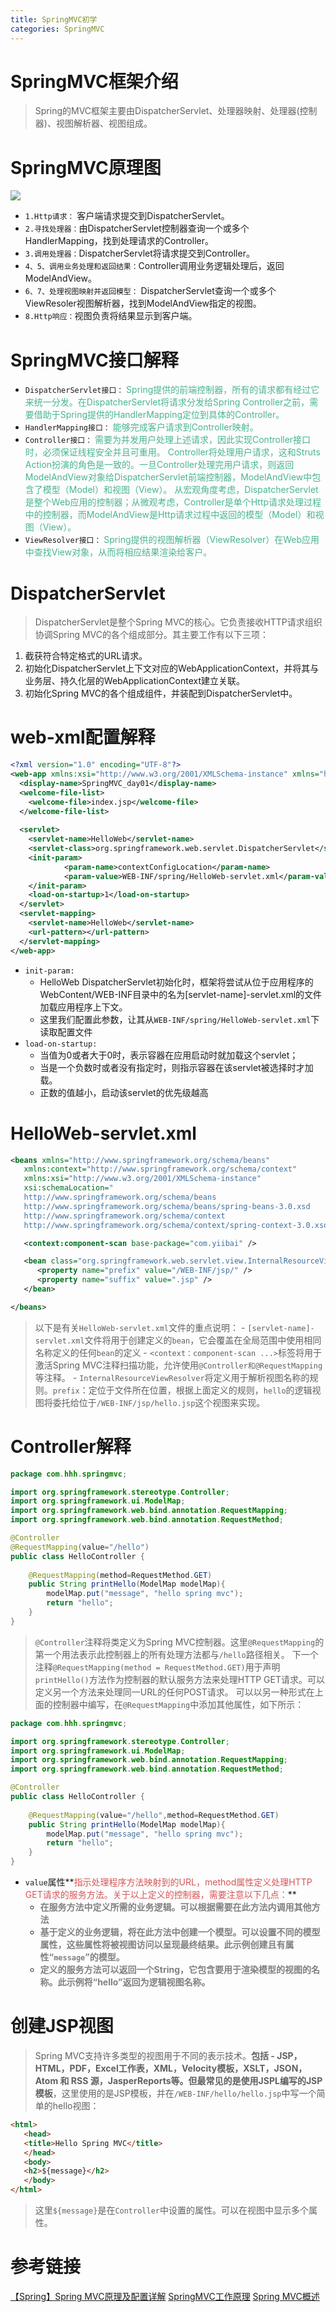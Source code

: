 ```yaml
---
title: SpringMVC初学
categories: SpringMVC
---
```


# SpringMVC框架介绍
> Spring的MVC框架主要由DispatcherServlet、处理器映射、处理器(控制器)、视图解析器、视图组成。

# SpringMVC原理图
![](SpringMVC初学/1.jpg)
- `1.Http请求：` 客户端请求提交到DispatcherServlet。 
- `2.寻找处理器：`由DispatcherServlet控制器查询一个或多个HandlerMapping，找到处理请求的Controller。
- `3.调用处理器：`DispatcherServlet将请求提交到Controller。 
- `4、5、调用业务处理和返回结果：`Controller调用业务逻辑处理后，返回ModelAndView。 
- `6、7、处理视图映射并返回模型：` DispatcherServlet查询一个或多个ViewResoler视图解析器，找到ModelAndView指定的视图。 
- `8.Http响应：`视图负责将结果显示到客户端。

# SpringMVC接口解释
- `DispatcherServlet接口：`
        <font color='#48B492'>Spring提供的前端控制器，所有的请求都有经过它来统一分发。在DispatcherServlet将请求分发给Spring Controller之前，需要借助于Spring提供的HandlerMapping定位到具体的Controller。</font>
- `HandlerMapping接口：`
        <font color='#48B492'>能够完成客户请求到Controller映射。</font>
- `Controller接口：`
        <font color='#48B492'>需要为并发用户处理上述请求，因此实现Controller接口时，必须保证线程安全并且可重用。
        Controller将处理用户请求，这和Struts Action扮演的角色是一致的。一旦Controller处理完用户请求，则返回ModelAndView对象给DispatcherServlet前端控制器，ModelAndView中包含了模型（Model）和视图（View）。
        从宏观角度考虑，DispatcherServlet是整个Web应用的控制器；从微观考虑，Controller是单个Http请求处理过程中的控制器，而ModelAndView是Http请求过程中返回的模型（Model）和视图（View）。</font>
- `ViewResolver接口：`
        <font color='#48B492'>Spring提供的视图解析器（ViewResolver）在Web应用中查找View对象，从而将相应结果渲染给客户。</font>

# DispatcherServlet
> DispatcherServlet是整个Spring MVC的核心。它负责接收HTTP请求组织协调Spring MVC的各个组成部分。其主要工作有以下三项：

1. 截获符合特定格式的URL请求。
2. 初始化DispatcherServlet上下文对应的WebApplicationContext，并将其与业务层、持久化层的WebApplicationContext建立关联。
3. 初始化Spring MVC的各个组成组件，并装配到DispatcherServlet中。

# web-xml配置解释
``` xml
<?xml version="1.0" encoding="UTF-8"?>
<web-app xmlns:xsi="http://www.w3.org/2001/XMLSchema-instance" xmlns="http://xmlns.jcp.org/xml/ns/javaee" xsi:schemaLocation="http://xmlns.jcp.org/xml/ns/javaee http://xmlns.jcp.org/xml/ns/javaee/web-app_3_1.xsd" id="WebApp_ID" version="3.1">
  <display-name>SpringMVC_day01</display-name>
  <welcome-file-list>
    <welcome-file>index.jsp</welcome-file>
  </welcome-file-list>
  
  <servlet>
  	<servlet-name>HelloWeb</servlet-name>
  	<servlet-class>org.springframework.web.servlet.DispatcherServlet</servlet-class>
  	<init-param>
            <param-name>contextConfigLocation</param-name>
            <param-value>WEB-INF/spring/HelloWeb-servlet.xml</param-value>
    </init-param>
  	<load-on-startup>1</load-on-startup>
  </servlet>
  <servlet-mapping>
  	<servlet-name>HelloWeb</servlet-name>
  	<url-pattern></url-pattern>
  </servlet-mapping>
</web-app>
```
- `init-param:`
    - HelloWeb DispatcherServlet初始化时，框架将尝试从位于应用程序的WebContent/WEB-INF目录中的名为[servlet-name]-servlet.xml的文件加载应用程序上下文。
    - 这里我们配置此参数，让其从`WEB-INF/spring/HelloWeb-servlet.xml`下读取配置文件
- `load-on-startup:`
    - 当值为0或者大于0时，表示容器在应用启动时就加载这个servlet；
    - 当是一个负数时或者没有指定时，则指示容器在该servlet被选择时才加载。
    -  正数的值越小，启动该servlet的优先级越高

# HelloWeb-servlet.xml
``` xml
<beans xmlns="http://www.springframework.org/schema/beans"
   xmlns:context="http://www.springframework.org/schema/context"
   xmlns:xsi="http://www.w3.org/2001/XMLSchema-instance"
   xsi:schemaLocation="
   http://www.springframework.org/schema/beans     
   http://www.springframework.org/schema/beans/spring-beans-3.0.xsd
   http://www.springframework.org/schema/context 
   http://www.springframework.org/schema/context/spring-context-3.0.xsd">

   <context:component-scan base-package="com.yiibai" />

   <bean class="org.springframework.web.servlet.view.InternalResourceViewResolver">
      <property name="prefix" value="/WEB-INF/jsp/" />
      <property name="suffix" value=".jsp" />
   </bean>

</beans>
```
> 以下是有关`HelloWeb-servlet.xml`文件的重点说明：
    - `[servlet-name]-servlet.xml`文件将用于创建定义的`bean`，它会覆盖在全局范围中使用相同名称定义的任何`bean`的定义
    - `<context：component-scan ...>`标签将用于激活Spring MVC注释扫描功能，允许使用`@Controller和@RequestMapping`等注释。
    - `InternalResourceViewResolver`将定义用于解析视图名称的规则。`prefix`：定位于文件所在位置，根据上面定义的规则，`hello`的逻辑视图将委托给位于`/WEB-INF/jsp/hello.jsp`这个视图来实现。
# Controller解释
``` java
package com.hhh.springmvc;

import org.springframework.stereotype.Controller;
import org.springframework.ui.ModelMap;
import org.springframework.web.bind.annotation.RequestMapping;
import org.springframework.web.bind.annotation.RequestMethod;

@Controller
@RequestMapping(value="/hello")
public class HelloController {
	
	@RequestMapping(method=RequestMethod.GET)
	public String printHello(ModelMap modelMap){
		modelMap.put("message", "hello spring mvc");
		return "hello";
	}
}

```
> `@Controller`注释将类定义为Spring MVC控制器。这里`@RequestMapping`的第一个用法表示此控制器上的所有处理方法都与`/hello`路径相关。 下一个注释`@RequestMapping(method = RequestMethod.GET)`用于声明`printHello()`方法作为控制器的默认服务方法来处理HTTP GET请求。可以定义另一个方法来处理同一URL的任何POST请求。
可以以另一种形式在上面的控制器中编写，在`@RequestMapping`中添加其他属性，如下所示：

``` java
package com.hhh.springmvc;

import org.springframework.stereotype.Controller;
import org.springframework.ui.ModelMap;
import org.springframework.web.bind.annotation.RequestMapping;
import org.springframework.web.bind.annotation.RequestMethod;

@Controller
public class HelloController {
	
	@RequestMapping(value="/hello",method=RequestMethod.GET)
	public String printHello(ModelMap modelMap){
		modelMap.put("message", "hello spring mvc");
		return "hello";
	}
}

```
- `value`属性**<font color='#D55555'>指示处理程序方法映射到的URL，method属性定义处理HTTP GET请求的服务方法。关于以上定义的控制器，需要注意以下几点：</font>**
    - **<font color='#808080'>在服务方法中定义所需的业务逻辑。可以根据需要在此方法内调用其他方法</font>**
    - **<font color='#808080'>基于定义的业务逻辑，将在此方法中创建一个模型。可以设置不同的模型属性，这些属性将被视图访问以呈现最终结果。此示例创建且有属性“`message`”的模型。</font>**
    - **<font color='#808080'>定义的服务方法可以返回一个String，它包含要用于渲染模型的视图的名称。此示例将“hello”返回为逻辑视图名称。</font>**

# 创建JSP视图
> Spring MVC支持许多类型的视图用于不同的表示技术。**包括 - JSP，HTML，PDF，Excel工作表，XML，Velocity模板，XSLT，JSON，Atom 和 RSS 源，JasperReports等。但最常见的是使用JSPL编写的JSP模板**，这里使用的是JSP模板，并在`/WEB-INF/hello/hello.jsp`中写一个简单的hello视图：

``` html
<html>
   <head>
   <title>Hello Spring MVC</title>
   </head>
   <body>
   <h2>${message}</h2>
   </body>
</html>
```
> 这里`${message}`是在`Controller`中设置的属性。可以在视图中显示多个属性。
# 参考链接
[【Spring】Spring MVC原理及配置详解](http://blog.csdn.net/jianyuerensheng/article/details/51258942)
[SpringMVC工作原理](http://blog.csdn.net/liang5630/article/details/43733733)
[Spring MVC概述](http://www.yiibai.com/spring_mvc/springmvc_overview.html)